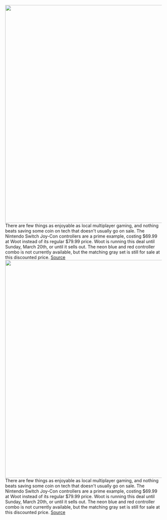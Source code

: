 <img src='https://cdn.vox-cdn.com/thumbor/wkP2fyrK1h_lT-SJWCclsuuJbtg=/0x0:2040x1360/1200x800/filters:focal(959x533:1285x859)/cdn.vox-cdn.com/uploads/chorus_image/image/70625069/jbareham_1492_170228_0216.0.0.jpg' width='700px' /><br/>
There are few things as enjoyable as local multiplayer gaming, and nothing beats saving some coin on tech that doesn't usually go on sale. The Nintendo Switch Joy-Con controllers are a prime example, costing $69.99 at Woot instead of its regular $79.99 price. Woot is running this deal until Sunday, March 20th, or until it sells out. The neon blue and red controller combo is not currently available, but the matching gray set is still for sale at this discounted price.
<a href='https://www.theverge.com/good-deals/2022/3/15/22977529/nintendo-switch-controllers-sony-bravia-oled-samsung-galaxy-buds-seagate-xbox-deal-sale'> Source <a/><img src='https://cdn.vox-cdn.com/thumbor/wkP2fyrK1h_lT-SJWCclsuuJbtg=/0x0:2040x1360/1200x800/filters:focal(959x533:1285x859)/cdn.vox-cdn.com/uploads/chorus_image/image/70625069/jbareham_1492_170228_0216.0.0.jpg' width='700px' /><br/>
There are few things as enjoyable as local multiplayer gaming, and nothing beats saving some coin on tech that doesn't usually go on sale. The Nintendo Switch Joy-Con controllers are a prime example, costing $69.99 at Woot instead of its regular $79.99 price. Woot is running this deal until Sunday, March 20th, or until it sells out. The neon blue and red controller combo is not currently available, but the matching gray set is still for sale at this discounted price.
<a href='https://www.theverge.com/good-deals/2022/3/15/22977529/nintendo-switch-controllers-sony-bravia-oled-samsung-galaxy-buds-seagate-xbox-deal-sale'> Source <a/>